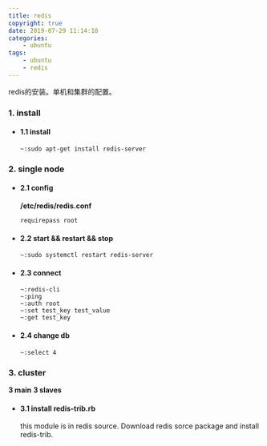 ```yaml
---
title: redis
copyright: true
date: 2019-07-29 11:14:18
categories:
    - ubuntu
tags:
    - ubuntu
    - redis
---
```

redis的安装。单机和集群的配置。

<!-- more -->

### **1. install**

+ #### 1.1 install

    ```
    ~:sudo apt-get install redis-server
    ```

### **2. single node**

+ #### 2.1 config

    **/etc/redis/redis.conf**
    ```
    requirepass root
    ```

+ #### 2.2 start && restart && stop

    ```
    ~:sudo systemctl restart redis-server
    ```

+ #### 2.3 connect

    ```
    ~:redis-cli
    ~:ping
    ~:auth root
    ~:set test_key test_value
    ~:get test_key
    ```

+ #### 2.4 change db

    ```
    ~:select 4
    ```

### **3. cluster**

**3 main**
**3 slaves**

+ #### 3.1 install redis-trib.rb

    this module is in redis source.
    Download redis sorce package and install redis-trib.
